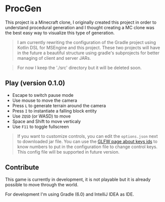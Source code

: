 # ProcGen

This project is a Minecraft clone, I originally created this project
in order to understand procedural generation and I thought creating
a MC clone was the best easy way to visualize this type of
generation.

> I am currently rewriting the configuration of the Gradle project using
> Kotlin DSL for MSEngine and this project. These two projects will have
> in the future a beautiful structure using gradle's subprojects for
> better managing of client and server JARs.

> For now I keep the './src' directory but it will be deleted soon.

## Play (version 0.1.0)

- Escape to switch pause mode
- Use mouse to move the camera
- Press `L` to generate terrain around the camera
- Press `I` to instantiate a falling block entity
- Use `ZQSD` (or WASD) to move
- Space and Shift to move verticaly
- Use `F11` to toggle fullscreen

> If you want to customize controls, you can edit the `options.json` next to downloaded jar file.
> You can use the [GLFW page about keys ids](https://www.glfw.org/docs/latest/group__keys.html) to know numbers to put in the configuration file to change control keys.
> This config file will be supported in future version.

## Contribute

This game is currently in development, it is not playable but it is
already possible to move through the world.

For development I'm using Gradle (6.0) and IntelliJ IDEA as IDE.
